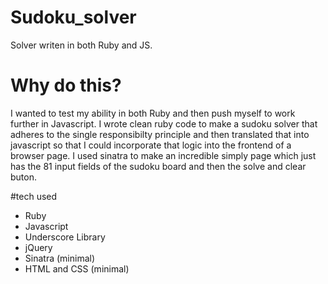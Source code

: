 # Sudoku_solver
Solver writen in both Ruby and JS.

# Why do this?
I wanted to test my ability in both Ruby and then push myself to work further in Javascript. I wrote clean ruby code to make a sudoku solver that adheres to the single responsibilty principle and then translated that into javascript so that I could incorporate that logic into the frontend of a browser page. I used sinatra to make an incredible simply page which just has the 81 input fields of the sudoku board and then the solve and clear buton.

#tech used
- Ruby
- Javascript
- Underscore Library
- jQuery
- Sinatra (minimal)
- HTML and CSS (minimal)
